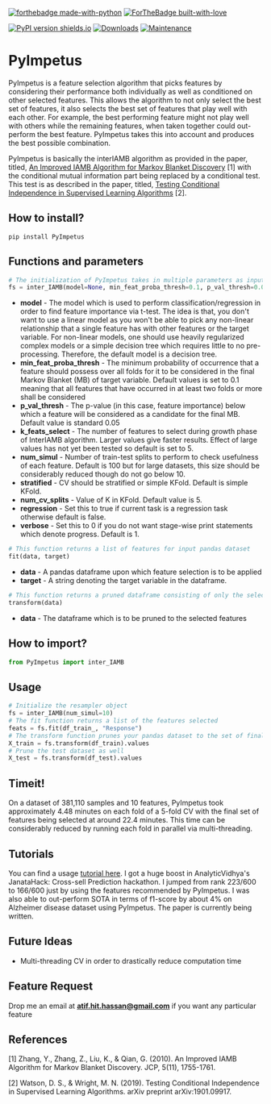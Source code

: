 [![forthebadge made-with-python](http://ForTheBadge.com/images/badges/made-with-python.svg)](https://www.python.org/)
[![ForTheBadge built-with-love](http://ForTheBadge.com/images/badges/built-with-love.svg)](https://github.com/atif-hassan/)

[![PyPI version shields.io](https://img.shields.io/pypi/v/PyImpetus.svg)](https://pypi.python.org/pypi/PyImpetus/)
[![Downloads](https://pepy.tech/badge/reg-resampler)](https://pepy.tech/project/PyImpetus)
[![Maintenance](https://img.shields.io/badge/Maintained%3F-yes-green.svg)](https://github.com/atif-hassan/PyImpetus/commits/master)
# PyImpetus
PyImpetus is a feature selection algorithm that picks features by considering their performance both individually as well as conditioned on other selected features. This allows the algorithm to not only select the best set of features, it also selects the best set of features that play well with each other. For example, the best performing feature might not play well with others while the remaining features, when taken together could out-perform the best feature. PyImpetus takes this into account and produces the best possible combination.

PyImpetus is basically the interIAMB algorithm as provided in the paper, titled, [An Improved IAMB Algorithm for Markov Blanket Discovery](http://citeseerx.ist.psu.edu/viewdoc/download?doi=10.1.1.348.4667&rep=rep1&type=pdf#page=137) [1] with the conditional mutual information part being replaced by a conditional test. This test is as described in the paper, titled, [Testing Conditional Independence in Supervised Learning Algorithms](https://arxiv.org/abs/1901.09917) [2].

## How to install?
```pip install PyImpetus```

## Functions and parameters
```python
# The initialization of PyImpetus takes in multiple parameters as input
fs = inter_IAMB(model=None, min_feat_proba_thresh=0.1, p_val_thresh=0.05, k_feats_select=5, num_simul=100, stratified=False, num_cv_splits=5, regression=False, verbose=1)
```
- **model** - The model which is used to perform classification/regression in order to find feature importance via t-test. The idea is that, you don't want to use a linear model as you won't be able to pick any non-linear relationship that a single feature has with other features or the target variable. For non-linear models, one should use heavily regularized complex models or a simple decision tree which requires little to no pre-processing. Therefore, the default model is a decision tree.
- **min_feat_proba_thresh** - The minimum probability of occurrence that a feature should possess over all folds for it to be considered in the final Markov Blanket (MB) of target variable. Default values is set to 0.1 meaning that all features that have occurred in at least two folds or more shall be considered
- **p_val_thresh** - The p-value (in this case, feature importance) below which a feature will be considered as a candidate for the final MB. Default value is standard 0.05
- **k_feats_select** - The number of features to select during growth phase of InterIAMB algorithm. Larger values give faster results. Effect of large values has not yet been tested so default is set to 5.
- **num_simul** - Number of train-test splits to perform to check usefulness of each feature. Default is 100 but for large datasets, this size should be considerably reduced though do not go below 10.
- **stratified** - CV should be stratified or simple KFold. Default is simple KFold.
- **num_cv_splits** - Value of K in KFold. Default value is 5.
- **regression** - Set this to true if current task is a regression task otherwise default is false.
- **verbose** - Set this to 0 if you do not want stage-wise print statements which denote progress. Default is 1.

```python
# This function returns a list of features for input pandas dataset
fit(data, target)
```
- **data** - A pandas dataframe upon which feature selection is to be applied
- **target** - A string denoting the target variable in the dataframe.

```python
# This function returns a pruned dataframe consisting of only the selected features
transform(data)
```
- **data** - The dataframe which is to be pruned to the selected features

## How to import?
```python
from PyImpetus import inter_IAMB
```

## Usage
```python
# Initialize the resampler object
fs = inter_IAMB(num_simul=10)
# The fit function returns a list of the features selected
feats = fs.fit(df_train_, "Response")
# The transform function prunes your pandas dataset to the set of final features
X_train = fs.transform(df_train).values
# Prune the test dataset as well
X_test = fs.transform(df_test).values
```

## Timeit!
On a dataset of 381,110 samples and 10 features, PyImpetus took approximately 4.48 minutes on each fold of a 5-fold CV with the final set of features being selected at around 22.4 minutes. This time can be considerably reduced by running each fold in parallel via multi-threading.

## Tutorials
You can find a usage [tutorial here](https://github.com/atif-hassan/PyImpetus/blob/master/tutorials/Tutorial.ipynb). I got a huge boost in AnalyticVidhya's JanataHack: Cross-sell Prediction hackathon. I jumped from rank 223/600 to 166/600 just by using the features recommended by PyImpetus. I was also able to out-perform SOTA in terms of f1-score by about 4% on Alzheimer disease dataset using PyImpetus. The paper is currently being written.

## Future Ideas
- Multi-threading CV in order to drastically reduce computation time

## Feature Request
Drop me an email at **atif.hit.hassan@gmail.com** if you want any particular feature

## References
<a id="1">[1]</a> 
Zhang, Y., Zhang, Z., Liu, K., & Qian, G. (2010).
An Improved IAMB Algorithm for Markov Blanket Discovery.
JCP, 5(11), 1755-1761.

<a id="2">[2]</a>
Watson, D. S., & Wright, M. N. (2019).
Testing Conditional Independence in Supervised Learning Algorithms.
arXiv preprint arXiv:1901.09917.
